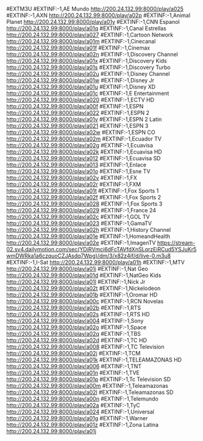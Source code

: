 #EXTM3U
#EXTINF:-1,AE Mundo
http://200.24.132.99:8000/play/a025
#EXTINF:-1,AXN
http://200.24.132.99:8000/play/a02p
#EXTINF:-1,Animal Planet
http://200.24.132.99:8000/play/a01y
#EXTINF:-1,CNN Espanol
http://200.24.132.99:8000/play/a01q
#EXTINF:-1,Canal Estrellas
http://200.24.132.99:8000/play/a027
#EXTINF:-1,Cartoon Network
http://200.24.132.99:8000/play/a01m
#EXTINF:-1,Cinecanal
http://200.24.132.99:8000/play/a01f
#EXTINF:-1,Cinemax
http://200.24.132.99:8000/play/a02n
#EXTINF:-1,Discovery Channel
http://200.24.132.99:8000/play/a01x
#EXTINF:-1,Discovery Kids
http://200.24.132.99:8000/play/a01s
#EXTINF:-1,Discovery Turbo
http://200.24.132.99:8000/play/a02u
#EXTINF:-1,Disney Channel
http://200.24.132.99:8000/play/a01w
#EXTINF:-1,Disney Jr
http://200.24.132.99:8000/play/a01u
#EXTINF:-1,Disney XD
http://200.24.132.99:8000/play/a01c
#EXTINF:-1,E Entertainment
http://200.24.132.99:8000/play/a020
#EXTINF:-1,ECTV HD
http://200.24.132.99:8000/play/a00f
#EXTINF:-1,ESPN
http://200.24.132.99:8000/play/a022
#EXTINF:-1,ESPN 2
http://200.24.132.99:8000/play/a01v
#EXTINF:-1,ESPN 2 Latin
http://200.24.132.99:8000/play/a021
#EXTINF:-1,ESPN 3
http://200.24.132.99:8000/play/a02w
#EXTINF:-1,ESPN CO
http://200.24.132.99:8000/play/a02m
#EXTINF:-1,Ecuador TV
http://200.24.132.99:8000/play/a02g
#EXTINF:-1,Ecuavisa
http://200.24.132.99:8000/play/a02k
#EXTINF:-1,Ecuavisa HD
http://200.24.132.99:8000/play/a012
#EXTINF:-1,Ecuavisa SD
http://200.24.132.99:8000/play/a013
#EXTINF:-1,Enlace
http://200.24.132.99:8000/play/a01o
#EXTINF:-1,Esne TV
http://200.24.132.99:8000/play/a02v
#EXTINF:-1,FX
http://200.24.132.99:8000/play/a02r
#EXTINF:-1,FXM
http://200.24.132.99:8000/play/a01t
#EXTINF:-1,Fox Sports 1
http://200.24.132.99:8000/play/a02f
#EXTINF:-1,Fox Sports 2
http://200.24.132.99:8000/play/a028
#EXTINF:-1,Fox Sports 3
http://200.24.132.99:8000/play/a029
#EXTINF:-1,France 24
http://200.24.132.99:8000/play/a02c
#EXTINF:-1,GOL TV
http://200.24.132.99:8000/play/a023
#EXTINF:-1,GamaTV
http://200.24.132.99:8000/play/a02h
#EXTINF:-1,History Channel
http://200.24.132.99:8000/play/a01e
#EXTINF:-1,HomeandHealth
http://200.24.132.99:8000/play/a02e
#EXTINF:-1,ImagenTV
https://stream-02.sv4.dailymotion.com/sec(YDiRVmci6dFcTAVfdXnSLqrzEiRCud5YSJuKr5wmDWRka1a6czquoCZJAsdq7Wpg)/dm/3/x82z4if/d/live-0.m3u8
#EXTINF:-1,I-Sat
http://200.24.132.99:8000/play/a01h
#EXTINF:-1,MTV
http://200.24.132.99:8000/play/a01i
#EXTINF:-1,Nat Geo
http://200.24.132.99:8000/play/a01d
#EXTINF:-1,NatGeo Kids
http://200.24.132.99:8000/play/a01l
#EXTINF:-1,Nick Jr
http://200.24.132.99:8000/play/a02t
#EXTINF:-1,Nickelodeon
http://200.24.132.99:8000/play/a01b
#EXTINF:-1,Oromar  HD
http://200.24.132.99:8000/play/a00c
#EXTINF:-1,RCN Novelas
http://200.24.132.99:8000/play/a02b
#EXTINF:-1,RTS
http://200.24.132.99:8000/play/a02s
#EXTINF:-1,RTS HD
http://200.24.132.99:8000/play/a004
#EXTINF:-1,Sony
http://200.24.132.99:8000/play/a02o
#EXTINF:-1,Space
http://200.24.132.99:8000/play/a02q
#EXTINF:-1,TBS
http://200.24.132.99:8000/play/a02d
#EXTINF:-1,TC HD
http://200.24.132.99:8000/play/a008
#EXTINF:-1,TC Television
http://200.24.132.99:8000/play/a02j
#EXTINF:-1,TCM
http://200.24.132.99:8000/play/a01k
#EXTINF:-1,TELEAMAZONAS HD
http://200.24.132.99:8000/play/a006
#EXTINF:-1,TNT
http://200.24.132.99:8000/play/a01n
#EXTINF:-1,TVE
http://200.24.132.99:8000/play/a01p
#EXTINF:-1,Tc Television SD
http://200.24.132.99:8000/play/a00m
#EXTINF:-1,Teleamazonas
http://200.24.132.99:8000/play/a02l
#EXTINF:-1,Teleamazonas SD
http://200.24.132.99:8000/play/a00n
#EXTINF:-1,Telemundo
http://200.24.132.99:8000/play/a02a
#EXTINF:-1,TyC
http://200.24.132.99:8000/play/a024
#EXTINF:-1,Universal
http://200.24.132.99:8000/play/a01g
#EXTINF:-1,Warner
http://200.24.132.99:8000/play/a01z
#EXTINF:-1,Zona Latina
http://200.24.132.99:8000/play/a01j
